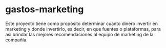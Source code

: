 # gastos-marketing
Este proyecto tiene como propósito determinar cuanto dinero invertir en marketing y donde invertirlo, es decir, en que fuentes o plataformas, para así brindar las mejores recomendaciones al equipo de marketing de la compañía.
